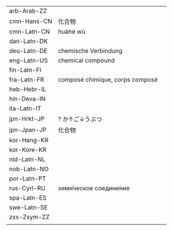 | | | |
|-|-|-|
| arb-Arab-ZZ |  |  |
| cmn-Hans-CN | 化合物 |  |
| cmn-Latn-CN | huàhé wù |  |
| dan-Latn-DK |  |  |
| deu-Latn-DE | chemische Verbindung |  |
| eng-Latn-US | chemical compound |  |
| fin-Latn-FI |  |  |
| fra-Latn-FR | composé chimique, corps composé |  |
| heb-Hebr-IL |  |  |
| hin-Deva-IN |  |  |
| ita-Latn-IT |  |  |
| jpn-Hrkt-JP | ? か↑ご↓うぶつ |  |
| jpn-Jpan-JP | 化合物 |  |
| kor-Hang-KR |  |  |
| kor-Kore-KR |  |  |
| nld-Latn-NL |  |  |
| nob-Latn-NO |  |  |
| por-Latn-PT |  |  |
| rus-Cyrl-RU | хими́ческое соедине́ние |  |
| spa-Latn-ES |  |  |
| swe-Latn-SE |  |  |
| zxx-Zsym-ZZ |  |  |
|  |  |  |
